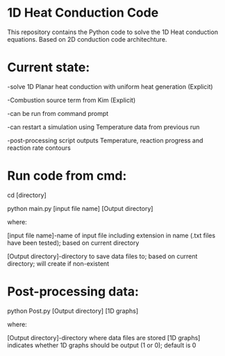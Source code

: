 # 1D Heat Conduction Code

This repository contains the Python code to solve the 1D Heat conduction equations. Based on 2D conduction code architechture.

# Current state:
-solve 1D Planar heat conduction with uniform heat generation (Explicit)

-Combustion source term from Kim (Explicit)

-can be run from command prompt

-can restart a simulation using Temperature data from previous run

-post-processing script outputs Temperature, reaction progress and reaction rate contours

# Run code from cmd:
cd [directory]

python main.py [input file name] [Output directory]

where:

[input file name]-name of input file including extension in name (.txt files have been tested); based on current directory

[Output directory]-directory to save data files to; based on current directory; will create if non-existent

# Post-processing data:
python Post.py [Output directory] [1D graphs]

where:

[Output directory]-directory where data files are stored
[1D graphs] indicates whether 1D graphs should be output (1 or 0); default is 0